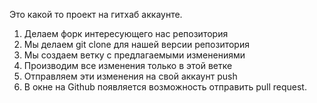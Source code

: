 Это какой то проект на гитхаб аккаунте.

1. Делаем форк интересующего нас репозитория
2. Мы делаем git clone для нашей версии репозитория
3. Мы создаем ветку с предлагаемыми изменениями
4. Производим все изменения только в этой ветке
5. Отправляем эти изменения на свой аккаунт push
6. В окне на Github появляется возможность отправить pull request.
